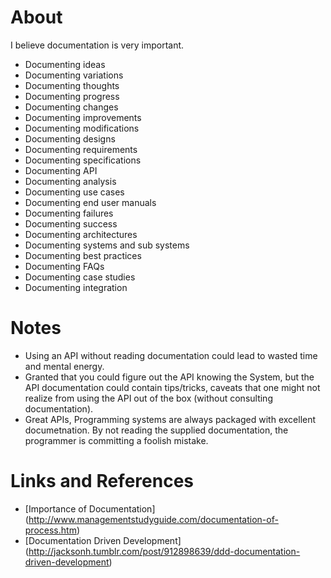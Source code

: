 # About

I believe documentation is very important.

* Documenting ideas
* Documenting variations
* Documenting thoughts
* Documenting progress
* Documenting changes
* Documenting improvements
* Documenting modifications
* Documenting designs
* Documenting requirements
* Documenting specifications
* Documenting API
* Documenting analysis
* Documenting use cases
* Documenting end user manuals
* Documenting failures
* Documenting success
* Documenting architectures
* Documenting systems and sub systems
* Documenting best practices 
* Documenting FAQs
* Documenting case studies
* Documenting integration

# Notes
* Using an API without reading documentation could lead to wasted time and mental energy. 
* Granted that you could figure out the API knowing the System, but the API documentation could contain tips/tricks, caveats that one might not realize from using the API out of the box (without consulting documentation).
* Great APIs, Programming systems are always packaged with excellent documetnation. By not reading the supplied documentation, the programmer is committing a foolish mistake.

# Links and References
* [Importance of Documentation] (http://www.managementstudyguide.com/documentation-of-process.htm)
* [Documentation Driven Development] (http://jacksonh.tumblr.com/post/912898639/ddd-documentation-driven-development)
